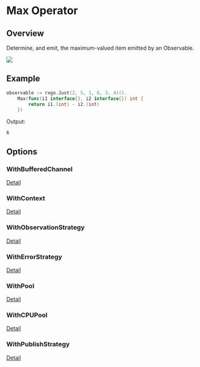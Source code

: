 # Max Operator

## Overview

Determine, and emit, the maximum-valued item emitted by an Observable.

![](http://reactivex.io/documentation/operators/images/max.png)

## Example

```go
observable := rxgo.Just(2, 5, 1, 6, 3, 4)().
	Max(func(i1 interface{}, i2 interface{}) int {
		return i1.(int) - i2.(int)
	})
```

Output:

```
6
```

## Options

### WithBufferedChannel

[Detail](options.md#withbufferedchannel)

### WithContext

[Detail](options.md#withcontext)

### WithObservationStrategy

[Detail](options.md#withobservationstrategy)

### WithErrorStrategy

[Detail](options.md#witherrorstrategy)

### WithPool

[Detail](options.md#withpool)

### WithCPUPool

[Detail](options.md#withcpupool)

### WithPublishStrategy

[Detail](options.md#withpublishstrategy)